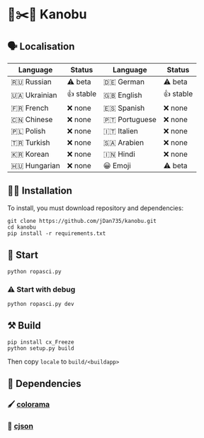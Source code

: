 # 🗿✂️📄 Kanobu
## 🗣 Localisation
| Language      | Status    | Language    | Status   |
|---------------|-----------|-------------|----------|
| 🇷🇺 Russian    | ⚠️ beta   | 🇩🇪 German     | ⚠️ beta |
| 🇺🇦 Ukrainian  | 👍 stable | 🇬🇧 English    | 👍 stable |
| 🇫🇷 French     | ❌ none   | 🇪🇸 Spanish    | ❌ none   |
| 🇨🇳 Chinese    | ❌ none   | 🇵🇹 Portuguese | ❌ none   |
| 🇵🇱 Polish     | ❌ none   | 🇮🇹 Italien    | ❌ none   |
| 🇹🇷 Turkish    | ❌ none   | 🇸🇦 Arabien    | ❌ none   |
| 🇰🇷 Korean     | ❌ none   | 🇮🇳 Hindi      | ❌ none   |
| 🇭🇺 Hungarian  | ❌ none   | 😀 Emoji     | ⚠️ beta   |

## 🧑‍💻 Installation
To install, you must download repository and dependencies:
```
git clone https://github.com/jDan735/kanobu.git
cd kanobu
pip install -r requirements.txt
```
## 🚀 Start
```
python ropasci.py
```
### ⚠️ Start with debug
```
python ropasci.py dev
```
## ⚒ Build
```
pip install cx_Freeze
python setup.py build
```
Then copy `locale` to `build/<buildapp>`
## 🔨 Dependencies
### 🖌 [colorama](https://github.com/tartley/colorama)
### 📄 [cjson](https://github.com/avakar/pycson)
